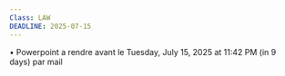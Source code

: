 ```yaml
---
Class: LAW
DEADLINE: 2025-07-15
---
```

  
• Powerpoint a rendre avant le Tuesday, July 15, 2025 at 11:42 PM (in 9 days) par mail